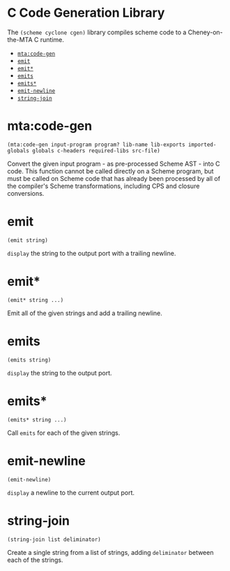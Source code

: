 # C Code Generation Library

The `(scheme cyclone cgen)` library compiles scheme code to a Cheney-on-the-MTA C runtime.

- [`mta:code-gen`](#mtacode-gen)
- [`emit`](#emit)
- [`emit*`](#emit-1)
- [`emits`](#emits)
- [`emits*`](#emits-1)
- [`emit-newline`](#emit-newline)
- [`string-join`](#string-join)

# mta:code-gen
    (mta:code-gen input-program program? lib-name lib-exports imported-globals globals c-headers required-libs src-file)
Convert the given input program - as pre-processed Scheme AST - into C code. This function cannot be called directly on a Scheme program, but must be called on Scheme code that has already been processed by all of the compiler's Scheme transformations, including CPS and closure conversions.
# emit
    (emit string)
`display` the string to the output port with a trailing newline.
# emit\*
    (emit* string ...)
Emit all of the given strings and add a trailing newline.
# emits
    (emits string)
`display` the string to the output port.
# emits\*
    (emits* string ...)
Call `emits` for each of the given strings.
# emit-newline
    (emit-newline)
`display` a newline to the current output port.
# string-join
    (string-join list deliminator)
Create a single string from a list of strings, adding `deliminator` between each of the strings.
